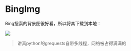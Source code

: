 # BingImg

Bing搜索的背景图很好看，所以将其下载到本地：

![](http://s.cn.bing.net/az/hprichbg/rb/BurchellsZebra_ZH-CN15870118056_1920x1080.jpg)

>讲真python的grequests自带多线程，网络被占得满满的

